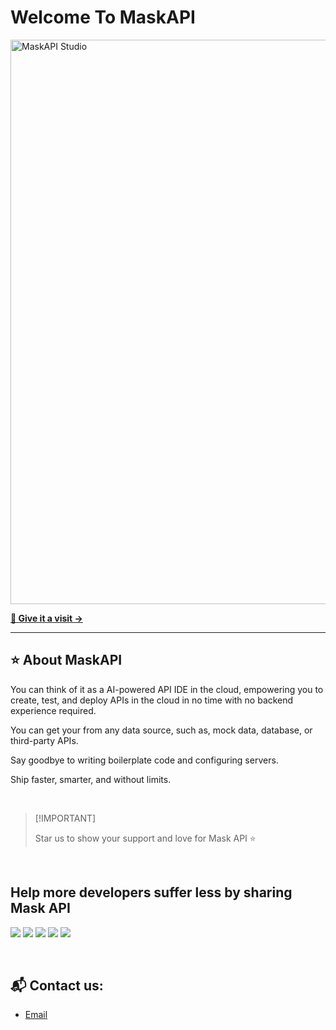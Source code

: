 # Welcome To MaskAPI

<a href="https://maskapi.dev" target="_blank">
  <img width="1897" height="903" alt="MaskAPI Studio" src="https://github.com/user-attachments/assets/b2004def-6c57-4bb2-86a4-80d9e65ed520" />
<a/>

<a href="https://maskapi.dev" alt="Mask API Website"><strong>👀 Give it a visit → </strong></a>

---


## ⭐ About MaskAPI

You can think of it as a AI-powered API IDE in the cloud, empowering you to create, test, and deploy APIs in the cloud in no time with no backend experience required.

You can get your from any data source, such as, mock data, database, or third-party APIs. 

Say goodbye to writing boilerplate code and configuring servers.

Ship faster, smarter, and without limits.

<br>

> \[!IMPORTANT]
>
> Star us to show your support and love for Mask API ⭐️

<br/>

## Help more developers suffer less by sharing Mask API

[![][share-x-shield]][share-x-link]
[![][share-telegram-shield]][share-telegram-link]
[![][share-whatsapp-shield]][share-whatsapp-link]
[![][share-reddit-shield]][share-reddit-link]
[![][share-linkedin-shield]][share-linkedin-link]

<br>


## 📬 Contact us:

- [Email](mailto:info@maskapi.dev)




<!-- SHARE BUTTONS GROUP -->

[share-linkedin-link]: https://www.linkedin.com/shareArticle?mini=true&url=https%3A//maskapi.dev
[share-linkedin-shield]: https://img.shields.io/badge/-share%20on%20linkedin-black?labelColor=black&logo=linkedin&logoColor=white&style=flat-square
[share-mastodon-link]: https://mastodon.social/share?text=I%20recently%20started%20using%20Mask%20API%20%E2%80%94%20It%20lets%20you%20transform%20existing%20API%20responses%20into%20well-structured%20endpoints%20in%20a%20snap.%20It%E2%80%99s%20faster,%20smarter,%20and%20just%20maybe,%20exactly%20what%20you%E2%80%99ve%20been%20looking%20for.%20Check%20it%20out:&url=https%3A//maskapi.dev
[share-mastodon-shield]: https://img.shields.io/badge/-share%20on%20mastodon-black?labelColor=black&logo=mastodon&logoColor=white&style=flat-square
[share-reddit-link]: http://www.reddit.com/submit?url=https%3A%2F%2Fmaskapi.dev&title=I%20recently%20started%20using%20Mask%20API%20%E2%80%94%20It%20lets%20you%20transform%20existing%20API%20responses%20into%20well-structured%20endpoints%20in%20a%20snap.%20It%E2%80%99s%20faster,%20smarter,%20and%20just%20maybe,%20exactly%20what%20you%E2%80%99ve%20been%20looking%20for.%20Check%20it%20out:%20https%3A//maskapi.dev.
[share-reddit-shield]: https://img.shields.io/badge/-share%20on%20reddit-black?labelColor=black&logo=reddit&logoColor=white&style=flat-square
[share-telegram-link]: https://t.me/share/url?url=https%3A//maskapi.dev&text=I%20recently%20started%20using%20Mask%20API%20%E2%80%94%20It%20lets%20you%20transform%20existing%20API%20responses%20into%20well-structured%20endpoints%20in%20a%20snap.%20It%E2%80%99s%20faster,%20smarter,%20and%20just%20maybe,%20exactly%20what%20you%E2%80%99ve%20been%20looking%20for.%20Check%20it%20out:%20https%3A//maskapi.dev.
[share-telegram-shield]: https://img.shields.io/badge/-share%20on%20telegram-black?labelColor=black&logo=telegram&logoColor=white&style=flat-square
[share-whatsapp-link]: https://api.whatsapp.com/send?text=I%20recently%20started%20using%20Mask%20API%20%E2%80%94%20It%20lets%20you%20transform%20existing%20API%20responses%20into%20well-structured%20endpoints%20in%20a%20snap.%20It%E2%80%99s%20faster,%20smarter,%20and%20just%20maybe,%20exactly%20what%20you%E2%80%99ve%20been%20looking%20for.%20Check%20it%20out:%20https%3A//maskapi.dev.
[share-whatsapp-shield]: https://img.shields.io/badge/-share%20on%20whatsapp-black?labelColor=black&logo=whatsapp&logoColor=white&style=flat-square
[share-x-link]: https://twitter.com/intent/tweet?text=I%20recently%20started%20using%20Mask%20API%20%E2%80%94%20It%20lets%20you%20transform%20existing%20API%20responses%20into%20well-structured%20endpoints%20in%20a%20snap.%20It%E2%80%99s%20faster,%20smarter,%20and%20just%20maybe,%20exactly%20what%20you%E2%80%99ve%20been%20looking%20for.%20Check%20it%20out:&url=https%3A//maskapi.dev
[share-x-shield]: https://img.shields.io/badge/-share%20on%20x-black?labelColor=black&logo=x&logoColor=white&style=flat-square
